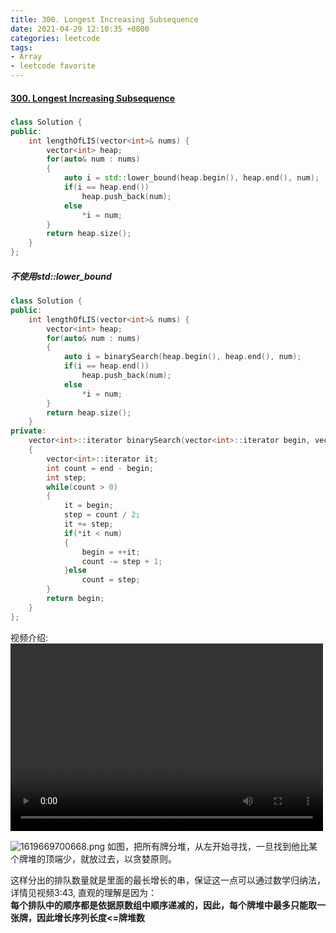 ```yaml
---
title: 300. Longest Increasing Subsequence
date: 2021-04-29 12:10:35 +0800
categories: leetcode
tags: 
- Array
- leetcode favorite
---
```

#### [300. Longest Increasing Subsequence](https://leetcode.com/problems/longest-increasing-subsequence/)

##### 
```c++
class Solution {
public:
    int lengthOfLIS(vector<int>& nums) {
        vector<int> heap;
        for(auto& num : nums)
        {
            auto i = std::lower_bound(heap.begin(), heap.end(), num);
            if(i == heap.end())
                heap.push_back(num);
            else
                *i = num;
        }
        return heap.size();
    }
};
```

##### 不使用std::lower_bound
```c++
class Solution {
public:
    int lengthOfLIS(vector<int>& nums) {
        vector<int> heap;
        for(auto& num : nums)
        {
            auto i = binarySearch(heap.begin(), heap.end(), num);
            if(i == heap.end())
                heap.push_back(num);
            else
                *i = num;
        }
        return heap.size();
    }
private:
    vector<int>::iterator binarySearch(vector<int>::iterator begin, vector<int>::iterator end, int num)
    {
        vector<int>::iterator it;
        int count = end - begin;
        int step;
        while(count > 0)
        {
            it = begin;
            step = count / 2;
            it += step;
            if(*it < num)
            {
                begin = ++it;
                count -= step + 1;
            }else
                count = step;
        }
        return begin;
    }
};
```

视频介绍:<br>
<video src="https://www.youtube.com/watch?v=22s1xxRvy28 " controls="controls" width="500" height="300">Browser Not Support HTML5!</video>

![1619669700668.png](https://image.cinte.cc/2021/04/29/69ac0fcca1882.png)
如图，把所有牌分堆，从左开始寻找，一旦找到他比某个牌堆的顶端少，就放过去，以贪婪原则。

这样分出的排队数量就是里面的最长增长的串，保证这一点可以通过数学归纳法，详情见视频3:43, 直观的理解是因为：<br>
**每个排队中的顺序都是依据原数组中顺序递减的，因此，每个牌堆中最多只能取一张牌，因此增长序列长度<=牌堆数**
